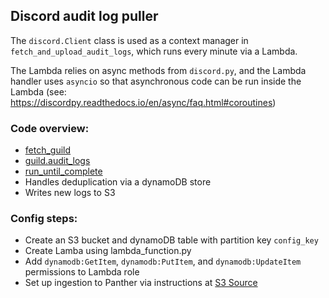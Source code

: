 ## Discord audit log puller

The `discord.Client` class is used as a context manager in `fetch_and_upload_audit_logs`, which runs every minute via a Lambda. 

The Lambda relies on async methods from `discord.py`, and the Lambda handler uses `asyncio` so that asynchronous code can be run inside the Lambda (see: https://discordpy.readthedocs.io/en/async/faq.html#coroutines)

### Code overview: 
- [fetch_guild](https://discordpy.readthedocs.io/en/latest/api.html#discord.Client.fetch_guild)
- [guild.audit_logs](https://discordpy.readthedocs.io/en/latest/api.html#audit-log-data)
- [run_until_complete](https://docs.python.org/3/library/asyncio-eventloop.html#asyncio.loop.run_until_complete)
- Handles deduplication via a dynamoDB store
- Writes new logs to S3


### Config steps:
- Create an S3 bucket and dynamoDB table with partition key `config_key` 
- Create Lamba using lambda_function.py
- Add `dynamodb:GetItem`, `dynamodb:PutItem`, and `dynamodb:UpdateItem` permissions to Lambda role
- Set up ingestion to Panther via instructions at [S3 Source](https://docs.panther.com/data-onboarding/data-transports/aws/s3)